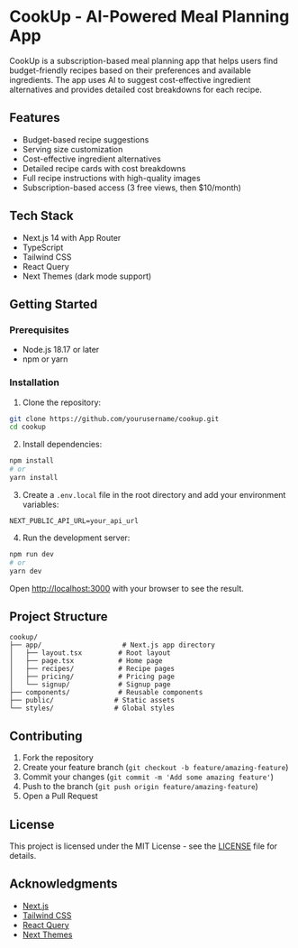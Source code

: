 # CookUp - AI-Powered Meal Planning App

CookUp is a subscription-based meal planning app that helps users find budget-friendly recipes based on their preferences and available ingredients. The app uses AI to suggest cost-effective ingredient alternatives and provides detailed cost breakdowns for each recipe.

## Features

- Budget-based recipe suggestions
- Serving size customization
- Cost-effective ingredient alternatives
- Detailed recipe cards with cost breakdowns
- Full recipe instructions with high-quality images
- Subscription-based access (3 free views, then $10/month)

## Tech Stack

- Next.js 14 with App Router
- TypeScript
- Tailwind CSS
- React Query
- Next Themes (dark mode support)

## Getting Started

### Prerequisites

- Node.js 18.17 or later
- npm or yarn

### Installation

1. Clone the repository:
```bash
git clone https://github.com/yourusername/cookup.git
cd cookup
```

2. Install dependencies:
```bash
npm install
# or
yarn install
```

3. Create a `.env.local` file in the root directory and add your environment variables:
```env
NEXT_PUBLIC_API_URL=your_api_url
```

4. Run the development server:
```bash
npm run dev
# or
yarn dev
```

Open [http://localhost:3000](http://localhost:3000) with your browser to see the result.

## Project Structure

```
cookup/
├── app/                    # Next.js app directory
│   ├── layout.tsx         # Root layout
│   ├── page.tsx           # Home page
│   ├── recipes/           # Recipe pages
│   ├── pricing/           # Pricing page
│   └── signup/            # Signup page
├── components/            # Reusable components
├── public/               # Static assets
└── styles/               # Global styles
```

## Contributing

1. Fork the repository
2. Create your feature branch (`git checkout -b feature/amazing-feature`)
3. Commit your changes (`git commit -m 'Add some amazing feature'`)
4. Push to the branch (`git push origin feature/amazing-feature`)
5. Open a Pull Request

## License

This project is licensed under the MIT License - see the [LICENSE](LICENSE) file for details.

## Acknowledgments

- [Next.js](https://nextjs.org/)
- [Tailwind CSS](https://tailwindcss.com/)
- [React Query](https://tanstack.com/query/latest)
- [Next Themes](https://github.com/pacocoursey/next-themes)
